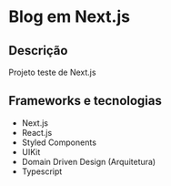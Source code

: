 # Blog em Next.js

## Descrição

Projeto teste de Next.js

## Frameworks e tecnologias

- Next.js
- React.js
- Styled Components
- UIKit
- Domain Driven Design (Arquitetura)
- Typescript
